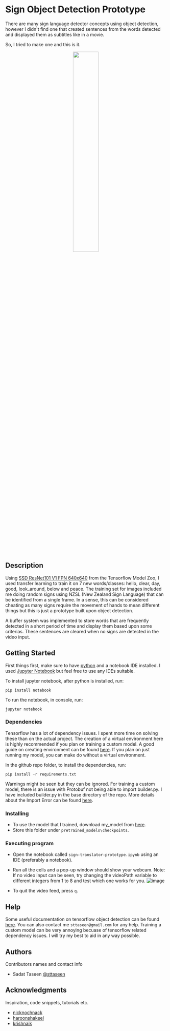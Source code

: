 # Sign Object Detection Prototype

There are many sign language detector concepts using object detection, however I didn't find one that created sentences from the words detected and displayed them as subtitles like in a movie.

So, I tried to make one and this is it.

<p align="center">
  <img 
    width="40%"
    height="40%"
    src="demo.gif"
  >
</p>

## Description

Using [SSD ResNet101 V1 FPN 640x640](https://github.com/tensorflow/models/blob/master/research/object_detection/g3doc/tf2_detection_zoo.md) from the Tensorflow Model Zoo, I used transfer learning to train it on 7 new words/classes: hello, clear, day, good, look_around, below and peace. The training set for images included me doing random signs using NZSL (New Zealand Sign Language) that can be identified from a single frame. In a sense, this can be considered cheating as many signs require the movement of hands to mean different things but this is just a prototype built upon object detection.

A buffer system was implemented to store words that are frequently detected in a short period of time and display them based upon some criterias. These sentences are cleared when no signs are detected in the video input.

## Getting Started

First things first, make sure to have [python](https://www.python.org/downloads/) and a notebook IDE installed. I used [Jupyter Notebook](https://jupyter.org/install) but feel free to use any IDEs suitable.

To install jupyter notebook, after python is installed, run:
```
pip install notebook
```

To run the notebook, in console, run:
```
jupyter notebook
```

### Dependencies

Tensorflow has a lot of dependency issues. I spent more time on solving these than on the actual project. The creation of a virtual environment here is highly recommended if you plan on training a custom model. A good guide on creating environment can be found [here](https://towardsdatascience.com/create-virtual-environment-using-virtualenv-and-add-it-to-jupyter-notebook-6e1bf4e03415). If you plan on just running my model, you can make do without a virtual environment.

In the github repo folder, to install the dependencies, run:
```
pip install -r requirements.txt
```

Warnings might be seen but they can be ignored. For training a custom model, there is an issue with Protobuf not being able to import builder.py. I have included builder.py in the base directory of the repo. More details about the Import Error can be found [here](https://stackoverflow.com/questions/71759248/importerror-cannot-import-name-builder-from-google-protobuf-internal).

### Installing

* To use the model that I trained, download my_model from [here](https://drive.google.com/drive/folders/1Wj88Nd2iDOWxkq3IudcWXnvaqjHZUqPw?usp=sharing).
* Store this folder under ```pretrained_models\checkpoints```.

### Executing program

* Open the notebook called ```sign-translator-prototype.ipynb``` using an IDE (preferably a notebook).
* Run all the cells and a pop-up window should show your webcam. Note: If no video input can be seen, try changing the videoPath variable to different integers from 1 to 8 and test which one works for you.
![image](https://user-images.githubusercontent.com/67076071/182563005-5b04d32c-e0b0-47eb-850e-97674ae48e00.png)

* To quit the video feed, press ```q```.

## Help

Some useful documentation on tensorflow object detection can be found [here](https://tensorflow-object-detection-api-tutorial.readthedocs.io/en/latest/). You can also contact me ```sttaseen@gmail.com``` for any help. Training a custom model can be very annoying becuase of tensorflow related dependency issues. I will try my best to aid in any way possible.

## Authors

Contributors names and contact info
* Sadat Taseen
 [@sttaseen](https://github.com/sttaseen)


## Acknowledgments

Inspiration, code snippets, tutorials etc.

* [nicknochnack](https://github.com/nicknochnack/RealTimeObjectDetection)
* [haroonshakeel](https://www.youtube.com/watch?v=2yQqg_mXuPQ)
* [krishnaik](https://www.youtube.com/watch?v=XoMiveY_1Z4)
